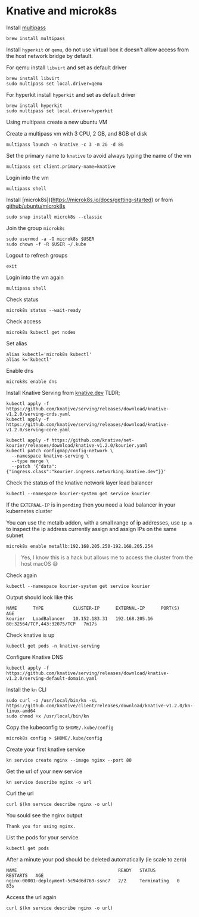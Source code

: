 # Knative and microk8s

Install [multipass](https://multipass.run)
```
brew install multipass
```

Install `hyperkit` or `qemu`, do not use virtual box it doesn't allow access from the host network bridge by default.

For qemu install `libvirt` and set as default driver
```
brew install libvirt
sudo multipass set local.driver=qemu
```

For hyperkit install `hyperkit` and set as default driver
```
brew install hyperkit
sudo multipass set local.driver=hyperkit
```

Using multipass create a new ubuntu VM

Create a multipass vm with 3 CPU, 2 GB, and 8GB of disk

```
multipass launch -n knative -c 3 -m 2G -d 8G
```

Set the primary name to `knative` to avoid always typing the name of the vm

```
multipass set client.primary-name=knative
```

Login into the vm
```
multipass shell
```

Install [microk8s])(https://microk8s.io/docs/getting-started) or from [github/ubuntu/microk8s](https://github.com/ubuntu/microk8s)
```
sudo snap install microk8s --classic
```

Join the group `microk8s`
```
sudo usermod -a -G microk8s $USER
sudo chown -f -R $USER ~/.kube
```

Logout to refresh groups
```
exit
```

Login into the vm again
```
multipass shell
```

Check status
```
microk8s status --wait-ready
```

Check access
```
microk8s kubectl get nodes
```

Set alias
```
alias kubectl='microk8s kubectl'
alias k='kubectl'
```

Enable dns
```
microk8s enable dns
```

Install Knative Serving from [knative.dev](https://knative.dev/docs/install/serving/install-serving-with-yaml)
TLDR;
```
kubectl apply -f https://github.com/knative/serving/releases/download/knative-v1.2.0/serving-crds.yaml
kubectl apply -f https://github.com/knative/serving/releases/download/knative-v1.2.0/serving-core.yaml

kubectl apply -f https://github.com/knative/net-kourier/releases/download/knative-v1.2.0/kourier.yaml
kubectl patch configmap/config-network \
  --namespace knative-serving \
  --type merge \
  --patch '{"data":{"ingress.class":"kourier.ingress.networking.knative.dev"}}'
```

Check the status of the knative network layer load balancer
```
kubectl --namespace kourier-system get service kourier
```
If the `EXTERNAL-IP` is in `pending` then you need a load balancer in your kubernetes cluster

You can use the metalb addon, with a small range of ip addresses, use `ip a` to inspect the ip address currently assign and assign IPs on the same subnet
```
microk8s enable metallb:192.168.205.250-192.168.205.254
```
> Yes, I know this is a hack but allows me to access the cluster from the host macOS 😅

Check again
```
kubectl --namespace kourier-system get service kourier
```
Output should look like this
```
NAME      TYPE           CLUSTER-IP      EXTERNAL-IP      PORT(S)                      AGE
kourier   LoadBalancer   10.152.183.31   192.168.205.16   80:32564/TCP,443:32075/TCP   7m17s
```

Check knative is up
```
kubectl get pods -n knative-serving
```

Configure Knative DNS
```
kubectl apply -f https://github.com/knative/serving/releases/download/knative-v1.2.0/serving-default-domain.yaml
```

Install the `kn` CLI
```
sudo curl -o /usr/local/bin/kn -sL https://github.com/knative/client/releases/download/knative-v1.2.0/kn-linux-amd64
sudo chmod +x /usr/local/bin/kn
```

Copy the kubeconfig to `$HOME/.kube/config`
```
microk8s config > $HOME/.kube/config
```

Create your first knative service
```
kn service create nginx --image nginx --port 80
```

Get the url of your new service
```
kn service describe nginx -o url
```

Curl the url
```
curl $(kn service describe nginx -o url)
```

You sould see the nginx output
```
Thank you for using nginx.
```

List the pods for your service
```
kubectl get pods
```

After a minute your pod should be deleted automatically (ie scale to zero)
```
NAME                                      READY   STATUS        RESTARTS   AGE
nginx-00001-deployment-5c94d6d769-ssnc7   2/2     Terminating   0          83s
```

Access the url again
```
curl $(kn service describe nginx -o url)
```

